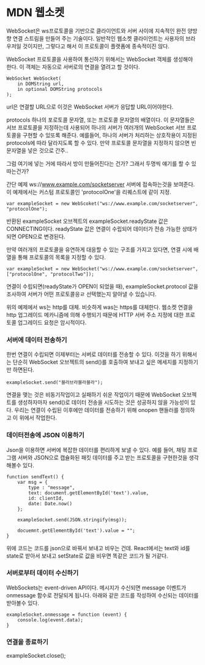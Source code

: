 # MDN 웹소켓

WebSocket은 ws프로토콜을 기반으로 클라이언트와 서버 사이에 지속적인 완전 양방향 연결 스트림을 만들어 주는 기술이다. 일반적인 웹소켓 클라이언트는 사용자의 브라우저일 것이지만, 그렇다고 해서 이 프로토콜이 플랫폼에 종속적이진 않다.

WebSocket 프로토콜을 사용하여 통신하기 위해서는 WebSocket 객체를 생성해야 한다.
이 객체는 자동으로 서버로의 연결을 열려고 할 것이다.

    WebSocket WebSocket(
        in DOMString url,
        in optional DOMString protocols
    );

url은 연결할 URL으로 이것은 WebSocket 서버가 응답할 URL이어야한다.

protocols 하나의 포로토콜 문자열, 또는 프로토콜 문자열의 배열이다. 이 문자열들은 서브 프로토콜을 지정하는데 사용되어 하나의 서버가 여러개의 WebSocket 서브 프로토콜을 구현할 수 있또록 해준다. 예를들어, 하나의 서버가 처리하는 상호작용이 지정된 protocols에 따라 달라지도록 할 수 있다. 만약 프로토콜 문자열을 지정하지 않으면 빈 문자열을 넣은 것으로 간주..

그럼 여기에 넣는 거에 따라서 방이 만들어진다는 건가? 그래서 두명씩 얘기를 할 수 있따는건가?

간단 예제 
ws://www.example.com/socketserver 서버에 접속하는것을 보여준다. 이 예제에서는 커스텀 프로토콜인 'protocolOne'을 리퀘스트에 같이 지정.

    var exampleSocket = new WebScoket("ws://www.example.com/socketserver", "protocolOne");

반환된 exampleSocket 오브젝트의 exampleSocket.readyState 값은 CONNECTING이다. readyState 값은 연결이 수립되어 데이터가 전송 가능한 상태가 되면 OPEN으로 변경된다.

만약 여러개의 프로토콜을 유연하게 대응할 수 있는 구조를 가지고 있다면, 연결 시에 배열을 통해 프로토콜의 목록을 지정할 수 있다.

    var exampleSocket = new WebSocket("ws://www.example.com/socketserver", ["protocolOne", "protocolTwo"]);

연결이 수립되면(readyState가 OPEN이 되었을 때), exampleSocket.protocol 값을 조사하여 서버가 어떤 프로토콜응ㄹ 선택했는지 알아낼 수 있습니다.

위의 예제에서 ws는 http를 대체. 비슷하게 was는 https를 대체한다. 웹소켓 연결을 http 업그레이드 메카니즘에 의해 수행되기 때문에 HTTP 서버 주소 지정에 대한 프로토콜 업그레이드 요청은 암시적이다.

### 서버에 데이터 전송하기

한번 연결이 수립되면 이제부터는 서버로 데이터를 전송할 수 있다. 이것을 하기 위해서는 단순히 WebSocket 오브젝트의 send()를 호출하여 보내고 싶은 메세지를 지정하기만 하면된다. 

    exampleSocket.send("블라브라블라블라");

연결을 맺는 것은 비동기작업이고 실패하기 쉬운 작업이기 때문에 WebSocket 오브젝트를 생성하자마자 send()로 데이터 전송을 시도하는 것은 성공하지 않을 가능성이 있다. 우리는 연결이 수립된 이후에만 데이터를 전송하기 위해 onopen 핸들러를 정의하고 이 위에서 작업한다.

### 데이터전송에 JSON 이용하기

Json을 이용하면 서버에 복잡한 데이터를 편리하게 보낼 수 있다. 예를 들어, 채팅 프로그램 서버와 JSON으로 캡슐화된 패킷 데이터를 주고 받는 프로토콜을 구현한것을 생각해볼수 있다.

    function sendText() {
        var msg = {
            type : "message",
            text: document.getElementById('text').value,
            id: clientId,
            date: Date.now()
        };

        exampleSocket.send(JSON.stringify(msg));

        docuemnt.getElementById('text').value = "";
    }

위에 코드는 코드를 json으로 바꿔서 보내고 비우는 건데. React에서는 text와 id를 state로 받아서 보내고 setState로 값을 비우면 똑같은 코드가 될 거같다.

### 서버로부터 데이터 수신하기

WebSockets는 event-driven API이다. 메시지가 수신되면 message 이벤트가 onmessage 함수로 전달되게 됩니다. 아래와 같은 코드를 작성하여 수신되는 데이터를 받아볼수 있다.

    exampleSocket.onmessage = function (event) {
        console.log(event.data);
    }

### 연결을 종료하기

exampleSocket.close();
